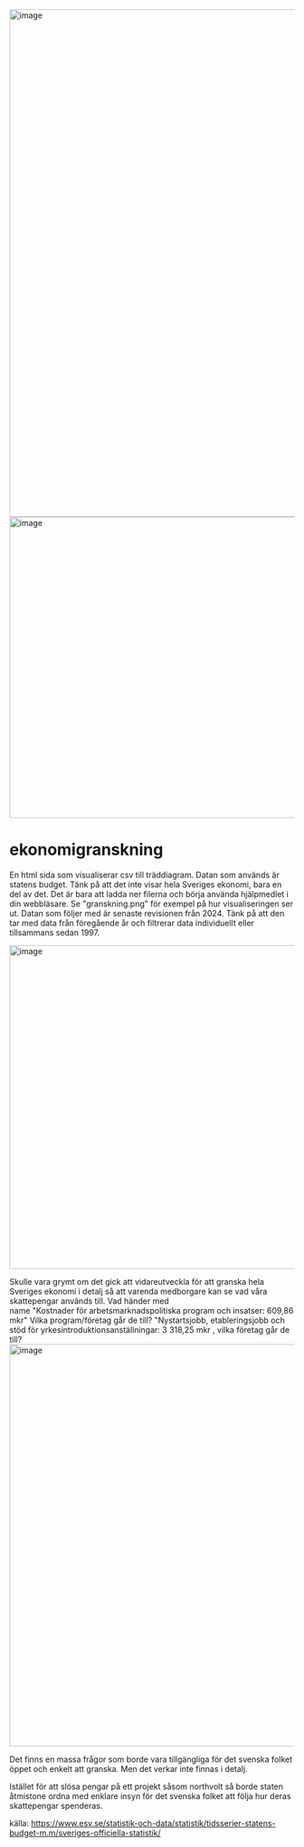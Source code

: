 <img width="1359" height="897" alt="image" src="https://github.com/user-attachments/assets/95143701-357a-4214-b165-a96bfb88d5d1" />
<img width="1415" height="532" alt="image" src="https://github.com/user-attachments/assets/be6a9ac8-5268-4830-aa62-ecbb5b21e04f" />



# ekonomigranskning
En html sida som visualiserar csv till träddiagram. Datan som används är statens budget. Tänk på att det inte visar hela Sveriges ekonomi, bara en del av det. Det är bara att ladda ner filerna och börja använda hjälpmedlet i din webbläsare. Se "granskning.png" för exempel på hur visualiseringen ser ut. Datan som följer med är senaste revisionen från 2024. Tänk på att den tar med data från föregående år och filtrerar data individuellt eller tillsammans sedan 1997.

<img width="1182" height="572" alt="image" src="https://github.com/user-attachments/assets/16fad1be-7cab-4310-b3b5-26e8558adbfe" />

Skulle vara grymt om det gick att vidareutveckla för att granska hela Sveriges ekonomi i detalj så att varenda medborgare kan se vad våra skattepengar används till. Vad händer med 	
name	"Kostnader för arbetsmarknadspolitiska program och insatser: 609,86 mkr" Vilka program/företag går de till?  	"Nystartsjobb, etableringsjobb och stöd för yrkesintroduktionsanställningar: 3 318,25 mkr , vilka företag går de till? 
<img width="1355" height="711" alt="image" src="https://github.com/user-attachments/assets/6e5337ea-3a96-4773-b4b3-8373bd43acec" />


Det finns en massa frågor som borde vara tillgängliga för det svenska folket öppet och enkelt att granska. Men det verkar inte finnas i detalj. 

Istället för att slösa pengar på ett projekt såsom northvolt så borde staten åtmistone ordna med enklare insyn för det svenska folket att följa hur deras skattepengar spenderas.

källa: https://www.esv.se/statistik-och-data/statistik/tidsserier-statens-budget-m.m/sveriges-officiella-statistik/
